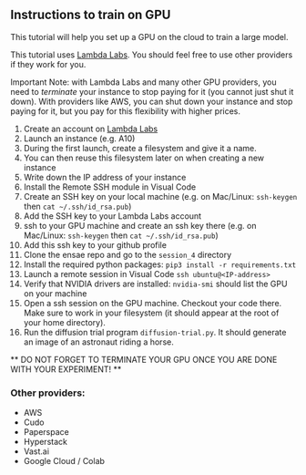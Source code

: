 ## Instructions to train on GPU

This tutorial will help you set up a GPU on the cloud to train a large model.

This tutorial uses [Lambda Labs](https://lambdalabs.com/). You should feel free to use other providers if they work for you.

Important Note: with Lambda Labs and many other GPU providers, you need to *terminate* your instance to stop paying for it (you cannot just shut it down). With providers like AWS, you can shut down your instance and stop paying for it, but you pay for this flexibility with higher prices.

1. Create an account on [Lambda Labs](https://lambdalabs.com/)
2. Launch an instance (e.g. A10)
3. During the first launch, create a filesystem and give it a name.
4. You can then reuse this filesystem later on when creating a new instance
5. Write down the IP address of your instance
6. Install the Remote SSH module in Visual Code
7. Create an SSH key on your local machine (e.g. on Mac/Linux: `ssh-keygen` then `cat ~/.ssh/id_rsa.pub`)
8. Add the SSH key to your Lambda Labs account
9. ssh to your GPU machine and create an ssh key there (e.g. on Mac/Linux: `ssh-keygen` then `cat ~/.ssh/id_rsa.pub`)
10. Add this ssh key to your github profile
11. Clone the ensae repo and go to the `session_4` directory
12. Install the required python packages: `pip3 install -r requirements.txt`
12. Launch a remote session in Visual Code `ssh ubuntu@<IP-address>`
13. Verify that NVIDIA drivers are installed: `nvidia-smi` should list the GPU on your machine
14. Open a ssh session on the GPU machine. Checkout your code there. Make sure to work in your filesystem (it should appear at the root of your home directory).
15. Run the diffusion trial program `diffusion-trial.py`. It should generate an image of an astronaut riding a horse.

** DO NOT FORGET TO TERMINATE YOUR GPU ONCE YOU ARE DONE WITH YOUR EXPERIMENT! **

### Other providers:
- AWS
- Cudo
- Paperspace
- Hyperstack
- Vast.ai
- Google Cloud / Colab
